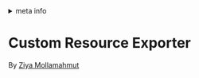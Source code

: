 <!-- meta tags details, will be assigned to meta tags inside header by js -->
<div id="meta-info">
<details><summary>meta info</summary>

> * Title: <i id="md-title">Custom Resource Exporter</i>
> * Keywords: <i id="md-keywords">localization, asp.net-core, resource, export, custom</i>
> * Description: <i id="md-description">Learn how to create custom resource exporter to export localized resources to .RESX resource files with XLocalizer.</i>
> * Author: <i id="md-author">Ziya Mollamahmut</i>
> * Date: <i id="md-date">08-Aug-2020</i>
> * Image: <i id="md-image">https://github.com/LazZiya/Docs/raw/vNext/XLocalizer/v1.0/images/xlocalizer-logo.png</i>
> * Image-alt: <i id="md-image-alt">XLocalizer Logo</i>
> * Version: <i id="md-version">v1.0</i>

</details>
</div>

# Custom Resource Exporter

By [Ziya Mollamahmut](https://github.com/LazZiya)




